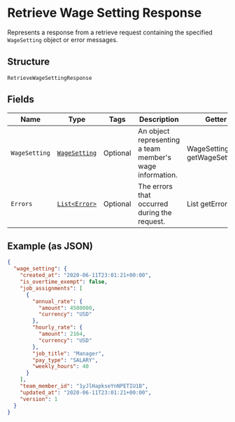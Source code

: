 
# Retrieve Wage Setting Response

Represents a response from a retrieve request containing the specified `WageSetting` object or error messages.

## Structure

`RetrieveWageSettingResponse`

## Fields

| Name | Type | Tags | Description | Getter |
|  --- | --- | --- | --- | --- |
| `WageSetting` | [`WageSetting`](../../doc/models/wage-setting.md) | Optional | An object representing a team member's wage information. | WageSetting getWageSetting() |
| `Errors` | [`List<Error>`](../../doc/models/error.md) | Optional | The errors that occurred during the request. | List<Error> getErrors() |

## Example (as JSON)

```json
{
  "wage_setting": {
    "created_at": "2020-06-11T23:01:21+00:00",
    "is_overtime_exempt": false,
    "job_assignments": [
      {
        "annual_rate": {
          "amount": 4500000,
          "currency": "USD"
        },
        "hourly_rate": {
          "amount": 2164,
          "currency": "USD"
        },
        "job_title": "Manager",
        "pay_type": "SALARY",
        "weekly_hours": 40
      }
    ],
    "team_member_id": "1yJlHapkseYnNPETIU1B",
    "updated_at": "2020-06-11T23:01:21+00:00",
    "version": 1
  }
}
```

